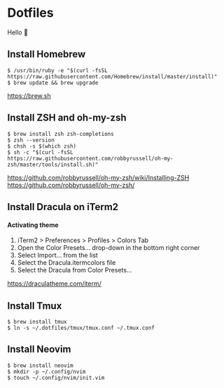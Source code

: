 # Dotfiles

Hello :wave:

## Install Homebrew

```
$ /usr/bin/ruby -e "$(curl -fsSL https://raw.githubusercontent.com/Homebrew/install/master/install)"
$ brew update && brew upgrade
```
https://brew.sh

## Install ZSH and oh-my-zsh

```
$ brew install zsh zsh-completions
$ zsh --version
$ chsh -s $(which zsh)
$ sh -c "$(curl -fsSL https://raw.githubusercontent.com/robbyrussell/oh-my-zsh/master/tools/install.sh)"
```
https://github.com/robbyrussell/oh-my-zsh/wiki/Installing-ZSH
https://github.com/robbyrussell/oh-my-zsh/

## Install Dracula on iTerm2

#### Activating theme

1. iTerm2 > Preferences > Profiles > Colors Tab
2. Open the Color Presets... drop-down in the bottom right corner
3. Select Import... from the list
4. Select the Dracula.itermcolors file
5. Select the Dracula from Color Presets...

https://draculatheme.com/iterm/

## Install Tmux

```
$ brew install tmux
$ ln -s ~/.dotfiles/tmux/tmux.conf ~/.tmux.conf
```

## Install Neovim

```
$ brew install neovim
$ mkdir -p ~/.config/nvim
$ touch ~/.config/nvim/init.vim
```

